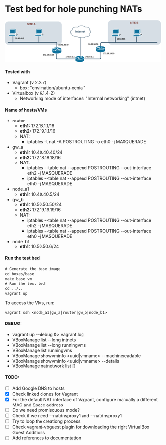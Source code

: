 # Test bed for hole punching NATs
![Net Diagram](docs/base_test_bed.png  "Net Diagram")
#### Tested with
- Vagrant (v 2.2.7)
	- box: "envimation/ubuntu-xenial"
- Virtualbox (v 6.1.4-2)
	- Networking mode of interfaces: "Internal networking" (intnet)
#### Name of hosts/VMs

- router
	- **eth1:** 172.18.1.1/16
	- **eth2:** 172.19.1.1/16
	- NAT:
		- iptables -t nat -A POSTROUTING -o eth0 -j MASQUERADE
- gw_a
	- **eth1:** 10.40.40.40/24
	- **eth2:** 172.18.18.18/16
	- NAT:
		- iptables --table nat --append POSTROUTING --out-interface eth2 -j MASQUERADE
		- iptables --table nat --append POSTROUTING --out-interface eth0 -j MASQUERADE
- node_a1
	- **eth1:** 10.40.40.5/24
- gw_b
	- **eth1:** 10.50.50.50/24
	- **eth2:** 172.19.19.19/16
	- NAT:
		- iptables --table nat --append POSTROUTING --out-interface eth2 -j MASQUERADE
		- iptables --table nat --append POSTROUTING --out-interface eth0 -j MASQUERADE	
- node_b1
	- **eth1:** 10.50.50.6/24
#### Run the test bed
	# Generate the base image
	cd boxes/base
	make base_vm
	# Run the test bed
	cd ../..
	vagrant up
	
To access the VMs, run:

	vagrant ssh <node_a1|gw_a|router|gw_b|node_b1>

#### DEBUG: 
- vagrant up --debug &> vagrant.log
- VBoxManage list --long intnets
- VBoxManage list --long runningvms
- VBoxManage list runningvms
- VBoxManage showvminfo <uuid|vmname> --machinereadable
- VBoxManage showvminfo <uuid|vmname> --details
- VBoxManage natnetwork list [<pattern>]

#### TODO: 

- [ ] Add Google DNS to hosts
- [x] Check linked clones for Vagrant
- [x] For the default NAT interface of Vagrant, configure manually a different MAC and Space address
- [ ] Do we need promiscuous mode?
- [ ] Check if we need --natdnsproxy1 and --natdnsproxy1
- [ ] Try to loop the creationg process
- [ ] Check vagrant-vbguest plugin for downloading the right VirtualBox Guest Additions
- [ ] Add references to documentation